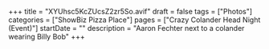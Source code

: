 +++
title = "XYUhsc5KcZUcsZ2zr5So.avif"
draft = false
tags = ["Photos"]
categories = ["ShowBiz Pizza Place"]
pages = ["Crazy Colander Head Night (Event)"]
startDate = ""
description = "Aaron Fechter next to a colander wearing Billy Bob"
+++
